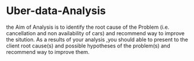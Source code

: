 # Uber-data-Analysis
the Aim of Analysis is to identify the root cause of the Problem (i.e. cancellation and non availability of cars) and recommend way to improve the sitution. As a results of your    analysis ,you should able to present to the client root cause(s) and possible hypotheses of the problem(s) and recommend way to improve them.

